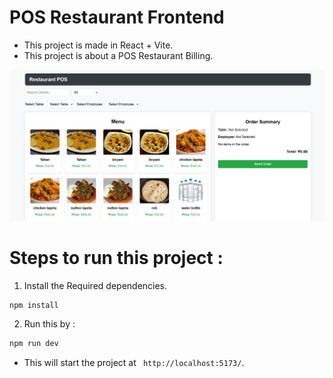 # POS Restaurant Frontend

- This project is made in React + Vite.
- This project is about a POS Restaurant Billing.

![Project Dashboard](./src/assets/Screenshots/Project%20Dashboard.png)


# Steps to run this project : 

1. Install the Required dependencies.
```js
npm install
```


2. Run this by :

```js
npm run dev
```

- This will start the project at ` http://localhost:5173/`.